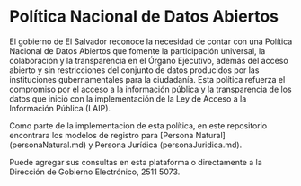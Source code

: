 # Política Nacional de Datos Abiertos

El gobierno de El Salvador reconoce la necesidad de contar con una Política Nacional de Datos Abiertos que fomente la participación universal, la colaboración y la transparencia en el Órgano Ejecutivo, además del acceso abierto y sin restricciones del conjunto de datos producidos por las instituciones gubernamentales para la ciudadanía. Esta política refuerza el compromiso por el acceso a la información pública y la transparencia de los datos que inició con la implementación de la Ley de Acceso a la Información Pública (LAIP).

Como parte de la implementacion de esta política, en este repositorio encontrara los modelos de registro para [Persona Natural] (personaNatural.md)  y Persona Jurídica (personaJuridica.md).

Puede agregar sus consultas en esta plataforma o directamente a la Dirección de Gobierno Electrónico, 2511 5073.

